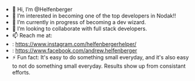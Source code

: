 - 👋 Hi, I’m @Helfenberger
- 👀 I’m interested in becoming one of the top developers in Nodak!!
- 🌱 I’m currently in progress of becoming a dev wizard.
- 💞️ I’m looking to collaborate with full stack developers.
- 📫 Reach me at:
- : https://www.instagram.com/helfenbergerhelper/
- : https://www.facebook.com/andrew.helfenberger
- ⚡ Fun fact: It's easy to do something small everyday, and it's also easy to not do something small everyday. Results show up from consistant efforts.
<!---
Helfenberger/Helfenberger is a ✨ special ✨ repository because its `README.md` (this file) appears on your GitHub profile.
You can click the Preview link to take a look at your changes.
--->

